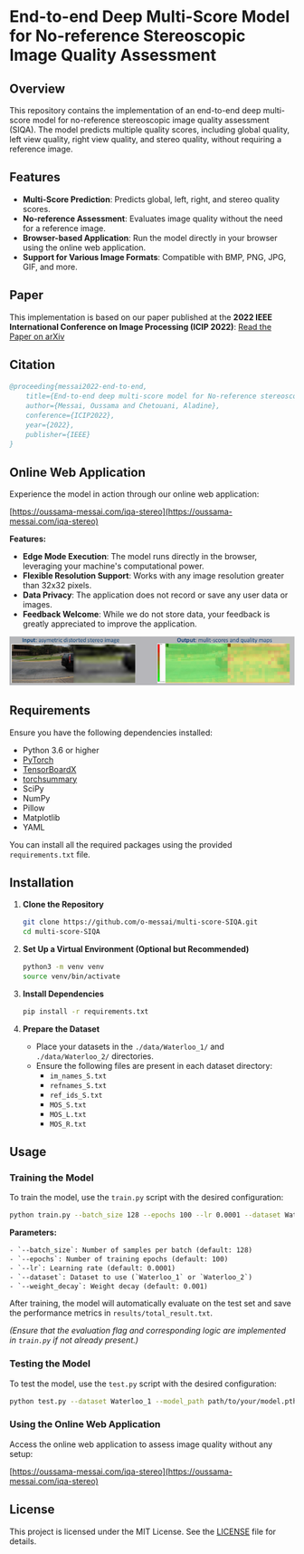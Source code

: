 # End-to-end Deep Multi-Score Model for No-reference Stereoscopic Image Quality Assessment

## Overview

This repository contains the implementation of an end-to-end deep multi-score model for no-reference stereoscopic image quality assessment (SIQA). The model predicts multiple quality scores, including global quality, left view quality, right view quality, and stereo quality, without requiring a reference image.

## Features

- **Multi-Score Prediction**: Predicts global, left, right, and stereo quality scores.
- **No-reference Assessment**: Evaluates image quality without the need for a reference image.
- **Browser-based Application**: Run the model directly in your browser using the online web application.
- **Support for Various Image Formats**: Compatible with BMP, PNG, JPG, GIF, and more.

## Paper

This implementation is based on our paper published at the **2022 IEEE International Conference on Image Processing (ICIP 2022)**: [Read the Paper on arXiv](https://arxiv.org/abs/2211.01374)

## Citation
```bibtex
@proceeding{messai2022-end-to-end,
    title={End-to-end deep multi-score model for No-reference stereoscopic image quality assessment},
    author={Messai, Oussama and Chetouani, Aladine},
    conference={ICIP2022},
    year={2022},
    publisher={IEEE}
}
```

## Online Web Application

Experience the model in action through our online web application:

[https://oussama-messai.com/iqa-stereo](https://oussama-messai.com/iqa-stereo)

**Features:**

- **Edge Mode Execution**: The model runs directly in the browser, leveraging your machine's computational power.
- **Flexible Resolution Support**: Works with any image resolution greater than 32x32 pixels.
- **Data Privacy**: The application does not record or save any user data or images.
- **Feedback Welcome**: While we do not store data, your feedback is greatly appreciated to improve the application.

![Online Web Application](https://github.com/o-messai/multi-score-SIQA/blob/main/results/online.png?raw=true)

## Requirements

Ensure you have the following dependencies installed:

- Python 3.6 or higher
- [PyTorch](https://pytorch.org/)
- [TensorBoardX](https://github.com/lanpa/tensorboardX)
- [torchsummary](https://github.com/sksq96/pytorch-summary)
- SciPy
- NumPy
- Pillow
- Matplotlib
- YAML

You can install all the required packages using the provided `requirements.txt` file.

## Installation

1. **Clone the Repository**

   ```bash
   git clone https://github.com/o-messai/multi-score-SIQA.git
   cd multi-score-SIQA
   ```

2. **Set Up a Virtual Environment (Optional but Recommended)**

   ```bash
   python3 -m venv venv
   source venv/bin/activate
   ```

3. **Install Dependencies**

   ```bash
   pip install -r requirements.txt
   ```

4. **Prepare the Dataset**

   - Place your datasets in the `./data/Waterloo_1/` and `./data/Waterloo_2/` directories.
   - Ensure the following files are present in each dataset directory:
     - `im_names_S.txt`
     - `refnames_S.txt`
     - `ref_ids_S.txt`
     - `MOS_S.txt`
     - `MOS_L.txt`
     - `MOS_R.txt`

## Usage

### Training the Model

To train the model, use the `train.py` script with the desired configuration:

```bash
python train.py --batch_size 128 --epochs 100 --lr 0.0001 --dataset Waterloo_1 --weight_decay 0.001
```

**Parameters:**

    - `--batch_size`: Number of samples per batch (default: 128)
    - `--epochs`: Number of training epochs (default: 100)
    - `--lr`: Learning rate (default: 0.0001)
    - `--dataset`: Dataset to use (`Waterloo_1` or `Waterloo_2`)
    - `--weight_decay`: Weight decay (default: 0.001)

After training, the model will automatically evaluate on the test set and save the performance metrics in `results/total_result.txt`. 

*(Ensure that the evaluation flag and corresponding logic are implemented in `train.py` if not already present.)*

### Testing the Model

To test the model, use the `test.py` script with the desired configuration:

```bash
python test.py --dataset Waterloo_1 --model_path path/to/your/model.pth
```


### Using the Online Web Application

Access the online web application to assess image quality without any setup:

[https://oussama-messai.com/iqa-stereo](https://oussama-messai.com/iqa-stereo)




## License

This project is licensed under the MIT License. See the [LICENSE](LICENSE) file for details.

